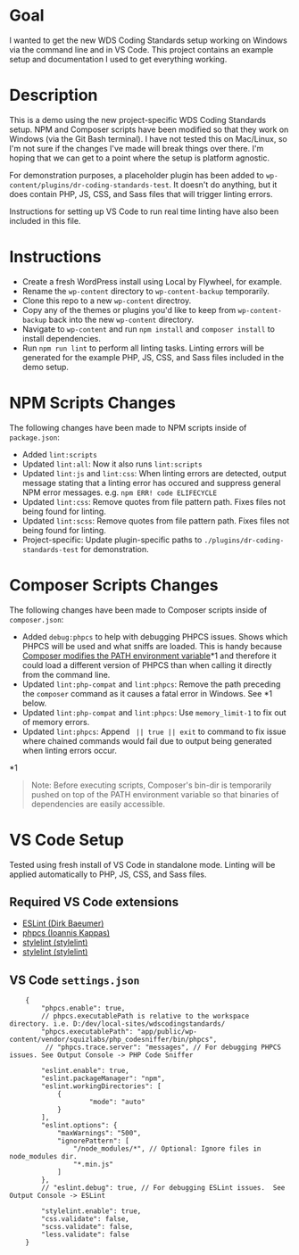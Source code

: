 # Goal

I wanted to get the new WDS Coding Standards setup working on Windows via the command line and in VS Code. This project contains an example setup and documentation I used to get everything working.

# Description

This is a demo using the new project-specific WDS Coding Standards setup. NPM and Composer scripts have been modified so that they work on Windows (via the Git Bash terminal). I have not tested this on Mac/Linux, so I'm not sure if the changes I've made will break things over there. I'm hoping that we can get to a point where the setup is platform agnostic.

For demonstration purposes, a placeholder plugin has been added to `wp-content/plugins/dr-coding-standards-test`. It doesn't do anything, but it does contain PHP, JS, CSS, and Sass files that will trigger linting errors.

Instructions for setting up VS Code to run real time linting have also been included in this file.

# Instructions

- Create a fresh WordPress install using Local by Flywheel, for example.
- Rename the `wp-content` directory to `wp-content-backup` temporarily.
- Clone this repo to a new `wp-content` directroy.
- Copy any of the themes or plugins you'd like to keep from `wp-content-backup` back into the new `wp-content` directory.
- Navigate to `wp-content` and run `npm install` and `composer install` to install dependencies.
- Run `npm run lint` to perform all linting tasks. Linting errors will be generated for the example PHP, JS, CSS, and Sass files included in the demo setup.


# NPM Scripts Changes

The following changes have been made to NPM scripts inside of `package.json`:

- Added `lint:scripts`
- Updated `lint:all`: Now it also runs `lint:scripts`
- Updated `lint:js` and `lint:css`: When linting errors are detected, output message stating that a linting error has occured and suppress general NPM error messages. e.g. `npm ERR! code ELIFECYCLE`
- Updated `lint:css`: Remove quotes from file pattern path. Fixes files not being found for linting.
- Updated `lint:scss`: Remove quotes from file pattern path. Fixes files not being found for linting.
- Project-specific: Update plugin-specific paths to `./plugins/dr-coding-standards-test` for demonstration.


# Composer Scripts Changes

The following changes have been made to Composer scripts inside of `composer.json`:

- Added `debug:phpcs` to help with debugging PHPCS issues. Shows which PHPCS will be used and what sniffs are loaded. This is handy because [Composer modifies the PATH environment variable](https://getcomposer.org/doc/articles/scripts.md#writing-custom-commands)*1 and therefore it could load a different version of PHPCS than when calling it directly from the command line.
- Updated `lint:php-compat` and `lint:phpcs`: Remove the path preceding the `composer` command as it causes a fatal error in Windows. See *1 below.
- Updated `lint:php-compat` and `lint:phpcs`: Use `memory_limit-1` to fix out of memory errors.
- Updated `lint:phpcs`: Append ` || true || exit` to command to fix issue where chained commands would fail due to output being generated when linting errors occur.
		
*1
> Note: Before executing scripts, Composer's bin-dir is temporarily pushed on top of the PATH environment variable so that binaries of dependencies are easily accessible. 


# VS Code Setup

Tested using fresh install of VS Code in standalone mode. Linting will be applied automatically to PHP, JS, CSS, and Sass files.

## Required VS Code extensions

- [ESLint (Dirk Baeumer)](https://marketplace.visualstudio.com/items?itemName=dbaeumer.vscode-eslint)
- [phpcs (Ioannis Kappas)](https://marketplace.visualstudio.com/items?itemName=ikappas.phpcs)
- [stylelint (stylelint)](https://marketplace.visualstudio.com/items?itemName=stylelint.vscode-stylelint)
- [stylelint (stylelint)](https://marketplace.visualstudio.com/items?itemName=stylelint.vscode-stylelint)


## VS Code `settings.json`

```
	{
		"phpcs.enable": true,
		// phpcs.executablePath is relative to the workspace directory. i.e. D:/dev/local-sites/wdscodingstandards/
		"phpcs.executablePath": "app/public/wp-content/vendor/squizlabs/php_codesniffer/bin/phpcs",   
		 // "phpcs.trace.server": "messages", // For debugging PHPCS issues. See Output Console -> PHP Code Sniffer

		"eslint.enable": true,
		"eslint.packageManager": "npm",
		"eslint.workingDirectories": [
			{
					"mode": "auto"
			}
		],
		"eslint.options": {
			"maxWarnings": "500",
			"ignorePattern": [
				"/node_modules/*", // Optional: Ignore files in node_modules dir.
				"*.min.js"
			]
		},
		// "eslint.debug": true, // For debugging ESLint issues.  See Output Console -> ESLint

		"stylelint.enable": true,
		"css.validate": false,
		"scss.validate": false,
		"less.validate": false
	}
```
